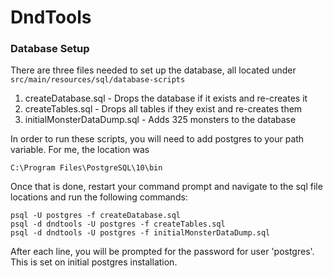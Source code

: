 # DndTools

### Database Setup

There are three files needed to set up the database, all located under `src/main/resources/sql/database-scripts`
1. createDatabase.sql - Drops the database if it exists and re-creates it
2. createTables.sql - Drops all tables if they exist and re-creates them
3. initialMonsterDataDump.sql - Adds 325 monsters to the database

In order to run these scripts, you will need to add postgres to your path variable.  For me, the location was

```C:\Program Files\PostgreSQL\10\bin```

Once that is done, restart your command prompt and navigate to the sql file locations and run the following commands:

```
psql -U postgres -f createDatabase.sql
psql -d dndtools -U postgres -f createTables.sql
psql -d dndtools -U postgres -f initialMonsterDataDump.sql
```

After each line, you will be prompted for the password for user 'postgres'.  This is set on initial postgres installation.  
